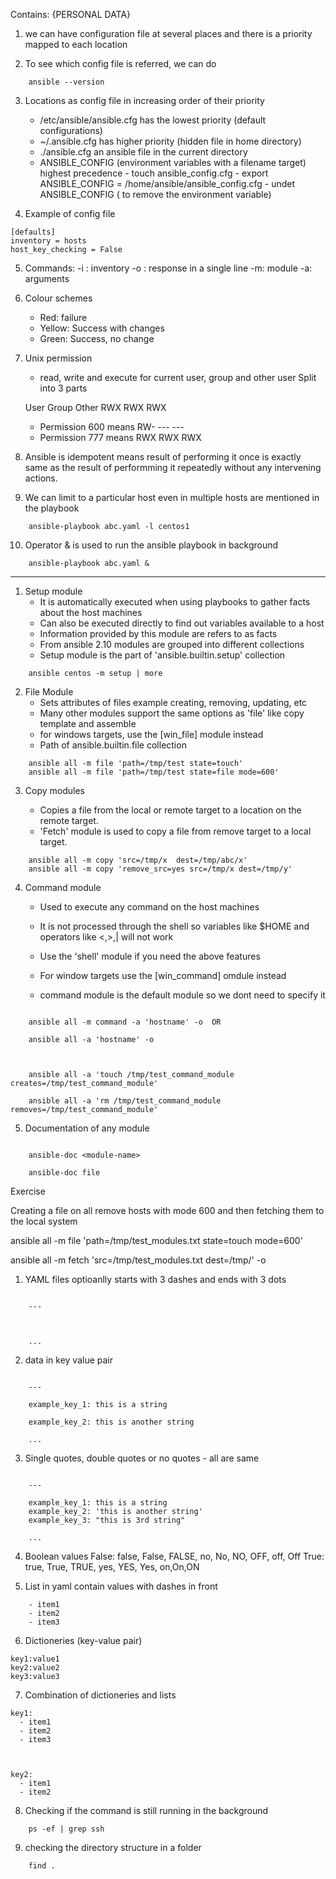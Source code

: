 Contains: {PERSONAL DATA}

1. we can have configuration file at several places and there is a priority mapped to each location

2. To see which config file is referred, we can do

```
    ansible --version
```

3.  Locations as config file in increasing order of their priority
    - /etc/ansible/ansible.cfg has the lowest priority (default configurations)
    - ~/.ansible.cfg has higher priority (hidden file in home directory)
    - ./ansible.cfg an ansible file in the current directory
    - ANSIBLE_CONFIG (environment variables with a filename target) highest precedence
            - touch ansible_config.cfg
            - export ANSIBLE_CONFIG = /home/ansible/ansible_config.cfg
            - undet ANSIBLE_CONFIG ( to remove the environment variable)

4.  Example of config file

```
[defaults]
inventory = hosts
host_key_checking = False
```

5. Commands:
-i : inventory
-o : response in a single line
-m: module
-a: arguments

6. Colour schemes
   - Red: failure
   - Yellow: Success with changes
   - Green: Success, no change

7. Unix permission
   - read, write and execute for current user, group and other user
   Split into 3 parts

   User Group Other
   RWX RWX RWX
   - Permission 600 means
   RW- --- ---
   - Permission 777 means
   RWX RWX RWX

8. Ansible is idempotent means result of performing it once is exactly same as the result of performming it repeatedly without any intervening actions.

9. We can limit to a particular host even in multiple hosts are mentioned in the playbook

```
    ansible-playbook abc.yaml -l centos1
```

10. Operator & is used to run the ansible playbook in background

```
    ansible-playbook abc.yaml &
```




---------------------------


1. Setup module
   - It is automatically executed when using playbooks to gather facts about the host machines
   - Can also be executed directly to find out variables available to a host
   - Information provided by this module are refers to as facts
   - From ansible 2.10 modules are grouped into different collections
   - Setup module is the part of 'ansible.builtin.setup' collection
```
    ansible centos -m setup | more
```

2. File Module
   - Sets attributes of files example creating, removing, updating, etc
   - Many other modules support the same options as 'file' like copy template and assemble
   - for windows targets, use the [win_file] module instead
   - Path of ansible.builtin.file collection
```
    ansible all -m file 'path=/tmp/test state=touch'
    ansible all -m file 'path=/tmp/test state=file mode=600'
```

3. Copy modules

   - Copies a file from the local or remote target to a location on the remote target.
   - 'Fetch' module is used to copy a file from remove target to a local target.

```
    ansible all -m copy 'src=/tmp/x  dest=/tmp/abc/x'
    ansible all -m copy 'remove_src=yes src=/tmp/x dest=/tmp/y'
```

4. Command module

   - Used to execute any command on the host machines

   - It is not processed through the shell so variables like $HOME and operators like <,>,| will not work

   - Use the 'shell' module if you need the above features

   - For window targets use the [win_command] omdule instead

   - command module is the default module so we dont need to specify it

```

    ansible all -m command -a 'hostname' -o  OR

    ansible all -a 'hostname' -o



    ansible all -a 'touch /tmp/test_command_module  creates=/tmp/test_command_module'

    ansible all -a 'rm /tmp/test_command_module removes=/tmp/test_command_module'

```

5. Documentation of any module

```

    ansible-doc <module-name>

    ansible-doc file

```

Exercise

Creating a file on all remove hosts with mode 600 and then fetching them to the local system

ansible all -m file 'path=/tmp/test_modules.txt state=touch mode=600'

ansible all -m fetch 'src=/tmp/test_modules.txt dest=/tmp/' -o

1. YAML files optioanlly starts with 3 dashes and ends with 3 dots

```

    ---



    ...

```

2. data in key value pair

```

    ---

    example_key_1: this is a string

    example_key_2: this is another string

    ...

```

3. Single quotes, double quotes or no quotes - all are same

```

    ---

    example_key_1: this is a string
    example_key_2: 'this is another string'
    example_key_3: "this is 3rd string"

    ...

```

4. Boolean values
   False: false, False, FALSE, no, No, NO, OFF, off, Off
   True: true, True, TRUE, yes, YES, Yes, on,On,ON

5. List in yaml contain values with dashes in front

```
    - item1
    - item2
    - item3
```

6. Dictioneries (key-value pair)

```
key1:value1
key2:value2
key3:value3
```

7. Combination of dictioneries and lists

```
key1:
  - item1
  - item2
  - item3



key2:
  - item1
  - item2
```

8. Checking if the command is still running in the background

```
    ps -ef | grep ssh
```

9. checking the directory structure in a folder

```
    find .
```